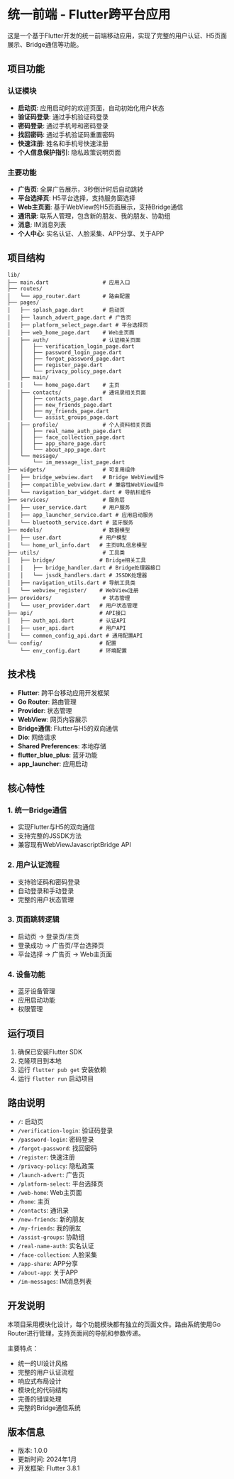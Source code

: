 # 统一前端 - Flutter跨平台应用

这是一个基于Flutter开发的统一前端移动应用，实现了完整的用户认证、H5页面展示、Bridge通信等功能。

## 项目功能

### 认证模块
- **启动页**: 应用启动时的欢迎页面，自动初始化用户状态
- **验证码登录**: 通过手机验证码登录
- **密码登录**: 通过手机号和密码登录
- **找回密码**: 通过手机验证码重置密码
- **快速注册**: 姓名和手机号快速注册
- **个人信息保护指引**: 隐私政策说明页面

### 主要功能
- **广告页**: 全屏广告展示，3秒倒计时后自动跳转
- **平台选择页**: H5平台选择，支持服务窗选择
- **Web主页面**: 基于WebView的H5页面展示，支持Bridge通信
- **通讯录**: 联系人管理，包含新的朋友、我的朋友、协助组
- **消息**: IM消息列表
- **个人中心**: 实名认证、人脸采集、APP分享、关于APP

## 项目结构

```
lib/
├── main.dart                 # 应用入口
├── routes/
│   └── app_router.dart       # 路由配置
├── pages/
│   ├── splash_page.dart      # 启动页
│   ├── launch_advert_page.dart # 广告页
│   ├── platform_select_page.dart # 平台选择页
│   ├── web_home_page.dart    # Web主页面
│   ├── auth/                 # 认证相关页面
│   │   ├── verification_login_page.dart
│   │   ├── password_login_page.dart
│   │   ├── forgot_password_page.dart
│   │   ├── register_page.dart
│   │   └── privacy_policy_page.dart
│   ├── main/
│   │   └── home_page.dart    # 主页
│   ├── contacts/             # 通讯录相关页面
│   │   ├── contacts_page.dart
│   │   ├── new_friends_page.dart
│   │   ├── my_friends_page.dart
│   │   └── assist_groups_page.dart
│   ├── profile/              # 个人资料相关页面
│   │   ├── real_name_auth_page.dart
│   │   ├── face_collection_page.dart
│   │   ├── app_share_page.dart
│   │   └── about_app_page.dart
│   └── message/
│       └── im_message_list_page.dart
├── widgets/                  # 可复用组件
│   ├── bridge_webview.dart   # Bridge WebView组件
│   ├── compatible_webview.dart # 兼容性WebView组件
│   └── navigation_bar_widget.dart # 导航栏组件
├── services/                 # 服务层
│   ├── user_service.dart     # 用户服务
│   ├── app_launcher_service.dart # 应用启动服务
│   └── bluetooth_service.dart # 蓝牙服务
├── models/                   # 数据模型
│   ├── user.dart            # 用户模型
│   └── home_url_info.dart   # 主页URL信息模型
├── utils/                    # 工具类
│   ├── bridge/              # Bridge相关工具
│   │   ├── bridge_handler.dart # Bridge处理器接口
│   │   └── jssdk_handlers.dart # JSSDK处理器
│   ├── navigation_utils.dart # 导航工具类
│   └── webview_register/    # WebView注册
├── providers/                # 状态管理
│   └── user_provider.dart   # 用户状态管理
├── api/                     # API接口
│   ├── auth_api.dart        # 认证API
│   ├── user_api.dart        # 用户API
│   └── common_config_api.dart # 通用配置API
└── config/                  # 配置
    └── env_config.dart      # 环境配置
```

## 技术栈

- **Flutter**: 跨平台移动应用开发框架
- **Go Router**: 路由管理
- **Provider**: 状态管理
- **WebView**: 网页内容展示
- **Bridge通信**: Flutter与H5的双向通信
- **Dio**: 网络请求
- **Shared Preferences**: 本地存储
- **flutter_blue_plus**: 蓝牙功能
- **app_launcher**: 应用启动

## 核心特性

### 1. 统一Bridge通信
- 实现Flutter与H5的双向通信
- 支持完整的JSSDK方法
- 兼容现有WebViewJavascriptBridge API

### 2. 用户认证流程
- 支持验证码和密码登录
- 自动登录和手动登录
- 完整的用户状态管理

### 3. 页面跳转逻辑
- 启动页 → 登录页/主页
- 登录成功 → 广告页/平台选择页
- 平台选择 → 广告页 → Web主页面

### 4. 设备功能
- 蓝牙设备管理
- 应用启动功能
- 权限管理

## 运行项目

1. 确保已安装Flutter SDK
2. 克隆项目到本地
3. 运行 `flutter pub get` 安装依赖
4. 运行 `flutter run` 启动项目

## 路由说明

- `/`: 启动页
- `/verification-login`: 验证码登录
- `/password-login`: 密码登录
- `/forgot-password`: 找回密码
- `/register`: 快速注册
- `/privacy-policy`: 隐私政策
- `/launch-advert`: 广告页
- `/platform-select`: 平台选择页
- `/web-home`: Web主页面
- `/home`: 主页
- `/contacts`: 通讯录
- `/new-friends`: 新的朋友
- `/my-friends`: 我的朋友
- `/assist-groups`: 协助组
- `/real-name-auth`: 实名认证
- `/face-collection`: 人脸采集
- `/app-share`: APP分享
- `/about-app`: 关于APP
- `/im-messages`: IM消息列表

## 开发说明

本项目采用模块化设计，每个功能模块都有独立的页面文件。路由系统使用Go Router进行管理，支持页面间的导航和参数传递。

主要特点：
- 统一的UI设计风格
- 完整的用户认证流程
- 响应式布局设计
- 模块化的代码结构
- 完善的错误处理
- 完整的Bridge通信系统

## 版本信息

- 版本: 1.0.0
- 更新时间: 2024年1月
- 开发框架: Flutter 3.8.1
